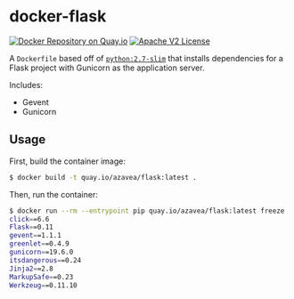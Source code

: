 # docker-flask

[![Docker Repository on Quay.io](https://quay.io/repository/azavea/flask/status "Docker Repository on Quay.io")](https://quay.io/repository/azavea/flask)
[![Apache V2 License](http://img.shields.io/badge/license-Apache%20V2-blue.svg)](https://github.com/azavea/docker-flask/blob/develop/LICENSE)

A `Dockerfile` based off of [`python:2.7-slim`](https://registry.hub.docker.com/_/python/) that installs dependencies for a Flask project with Gunicorn as the application server.

Includes:

  - Gevent
  - Gunicorn

## Usage

First, build the container image:

```bash
$ docker build -t quay.io/azavea/flask:latest .
```

Then, run the container:

```bash
$ docker run --rm --entrypoint pip quay.io/azavea/flask:latest freeze
click==6.6
Flask==0.11
gevent==1.1.1
greenlet==0.4.9
gunicorn==19.6.0
itsdangerous==0.24
Jinja2==2.8
MarkupSafe==0.23
Werkzeug==0.11.10
```
